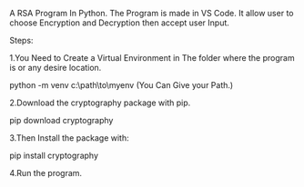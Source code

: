 A RSA Program In Python. The Program is made in VS Code.
It allow user to choose Encryption and Decryption then accept user Input.

Steps:

1.You Need to Create a Virtual Environment in The folder where the program is or any desire location.

   python -m venv c:\path\to\myenv (You Can Give your Path.)

2.Download the cryptography package with pip.

  pip download cryptography

3.Then Install the package with:

  pip install cryptography

4.Run the program.
